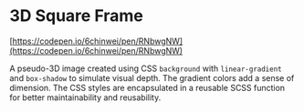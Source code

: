 
# 3D Square Frame
[https://codepen.io/6chinwei/pen/RNbwgNW](https://codepen.io/6chinwei/pen/RNbwgNW)


A pseudo-3D image created using CSS `background` with `linear-gradient` and `box-shadow` to simulate visual depth. The gradient colors add a sense of dimension. The CSS styles are encapsulated in a reusable SCSS function for better maintainability and reusability.